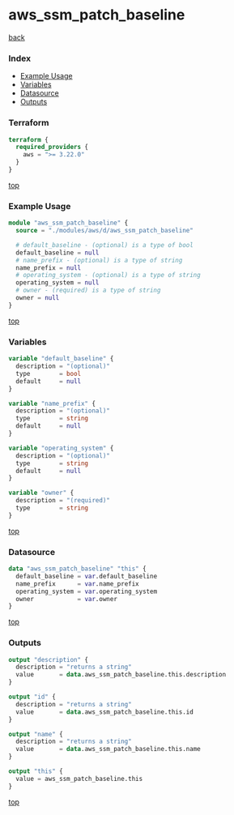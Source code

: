 # aws_ssm_patch_baseline

[back](../aws.md)

### Index

- [Example Usage](#example-usage)
- [Variables](#variables)
- [Datasource](#datasource)
- [Outputs](#outputs)

### Terraform

```terraform
terraform {
  required_providers {
    aws = ">= 3.22.0"
  }
}
```

[top](#index)

### Example Usage

```terraform
module "aws_ssm_patch_baseline" {
  source = "./modules/aws/d/aws_ssm_patch_baseline"

  # default_baseline - (optional) is a type of bool
  default_baseline = null
  # name_prefix - (optional) is a type of string
  name_prefix = null
  # operating_system - (optional) is a type of string
  operating_system = null
  # owner - (required) is a type of string
  owner = null
}
```

[top](#index)

### Variables

```terraform
variable "default_baseline" {
  description = "(optional)"
  type        = bool
  default     = null
}

variable "name_prefix" {
  description = "(optional)"
  type        = string
  default     = null
}

variable "operating_system" {
  description = "(optional)"
  type        = string
  default     = null
}

variable "owner" {
  description = "(required)"
  type        = string
}
```

[top](#index)

### Datasource

```terraform
data "aws_ssm_patch_baseline" "this" {
  default_baseline = var.default_baseline
  name_prefix      = var.name_prefix
  operating_system = var.operating_system
  owner            = var.owner
}
```

[top](#index)

### Outputs

```terraform
output "description" {
  description = "returns a string"
  value       = data.aws_ssm_patch_baseline.this.description
}

output "id" {
  description = "returns a string"
  value       = data.aws_ssm_patch_baseline.this.id
}

output "name" {
  description = "returns a string"
  value       = data.aws_ssm_patch_baseline.this.name
}

output "this" {
  value = aws_ssm_patch_baseline.this
}
```

[top](#index)